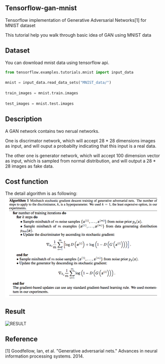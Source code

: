 ## Tensorflow-gan-mnist

Tensorflow implementation of Generative Adversarial Networks[1] for MNIST dataset

This tutorial help you walk through basic idea of GAN using MNIST data
## Dataset
You can download mnist data using tensorflow api.

```python
from tensorflow.examples.tutorials.mnist import input_data

mnist = input_data.read_data_sets("MNIST_data/")

train_images = mnist.train.images

test_images = mnist.test.images
```

## Description
A GAN network contains two nerual networks.

One is discrimator network, which will accept 28 * 28 dimensions images as input, and will ouput a
probabilty indicating that this input is a real data.

The other one is generator network, which will accept 100 dimension vector as input, which is sampled from normal distribution, and will output a 28 * 28 images as fake data.

## Cost function
The detail algorithm is as following:
 ![RESULT](GAN_algorithm.jpg)

## Result
![RESULT](output.gif)

## Reference

[1] Goodfellow, Ian, et al. "Generative adversarial nets." Advances in neural information processing systems. 2014.